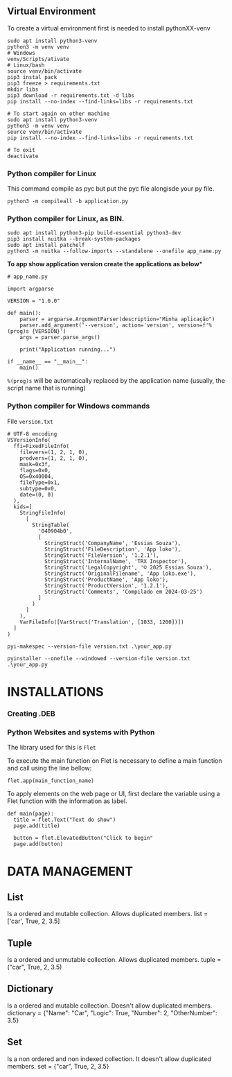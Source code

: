 ## Virtual Environment

To create a virtual environment first is needed to install pythonXX-venv

````
sudo apt install python3-venv
python3 -m venv venv
# Windows
venv/Scripts/ativate
# Linux/bash
source venv/bin/activate
pip3 instal pack
pip3 freeze > requirements.txt
mkdir libs
pip3 download -r requirements.txt -d libs
pip install --no-index --find-links=libs -r requirements.txt

# To start again on other machine
sudo apt install python3-venv
python3 -m venv venv
source venv/bin/activate
pip install --no-index --find-links=libs -r requirements.txt

# To exit
deactivate
````

### Python compiler for Linux

This command compile as pyc but put the pyc file alongisde your py file.
 ````
python3 -m compileall -b application.py
````

### Python compiler for Linux, as BIN.

````
sudo apt install python3-pip build-essential python3-dev
pip3 install nuitka --break-system-packages
sudo apt install patchelf
python3 -m nuitka --follow-imports --standalone --onefile app_name.py
````

**To app show application version create the applications as below***

````
# app_name.py

import argparse

VERSION = "1.0.0"

def main():
    parser = argparse.ArgumentParser(description="Minha aplicação")
    parser.add_argument('--version', action='version', version=f'%(prog)s {VERSION}')
    args = parser.parse_args()

    print("Application running...")

if __name__ == "__main__":
    main()
````
`%(prog)s` will be automatically replaced by the application name (usually, the script name that is running)

### Python compiler for Windows commands

File `version.txt`
````
# UTF-8 encoding
VSVersionInfo(
  ffi=FixedFileInfo(
    filevers=(1, 2, 1, 0),
    prodvers=(1, 2, 1, 0),
    mask=0x3f,
    flags=0x0,
    OS=0x40004,
    fileType=0x1,
    subtype=0x0,
    date=(0, 0)
  ),
  kids=[
    StringFileInfo(
      [
        StringTable(
          '040904b0',
          [
            StringStruct('CompanyName', 'Essias Souza'),
            StringStruct('FileDescription', 'App loko'),
            StringStruct('FileVersion', '1.2.1'),
            StringStruct('InternalName', 'TRX Inspector'),
            StringStruct('LegalCopyright', '© 2025 Essias Souza'),
            StringStruct('OriginalFilename', 'App loko.exe'),
            StringStruct('ProductName', 'App loko'),
            StringStruct('ProductVersion', '1.2.1'),
            StringStruct('Comments', 'Compilado em 2024-03-25')
          ]
        )
      ]
    ),
    VarFileInfo([VarStruct('Translation', [1033, 1200])])
  ]
)
````


````
pyi-makespec --version-file version.txt .\your_app.py
````
````
pyinstaller --onefile --windowed --version-file version.txt .\your_app.py
````

# INSTALLATIONS

### Creating .DEB



### Python Websites and systems with Python

The library used for this is `Flet`

To execute the main function on Flet is necessary to define a main function and call using the line bellow:

````
flet.app(main_function_name)

````

To apply elements on the web page or UI, first declare the variable using a Flet function with the information as label.

````
def main(page):
  title = flet.Text("Text do show")
  page.add(title)

  button = flet.ElevatedButton("Click to begin"
  page.add(button)
````

# DATA MANAGEMENT

## List 
Is a ordered and mutable collection. Allows duplicated members.
list = ['car', True, 2, 3.5]

## Tuple
Is a ordered and unmutable collection. Allows duplicated members.
tuple = ("car", True, 2, 3.5)

## Dictionary
Is a ordered and mutable collection. Doesn't allow duplicated members.
dictionary = {"Name": "Car", "Logic": True, "Number": 2, "OtherNumber": 3.5}

## Set
Is a non ordered and non indexed collection. It doesn't allow duplicated members.
set = {"car", True, 2, 3.5}
